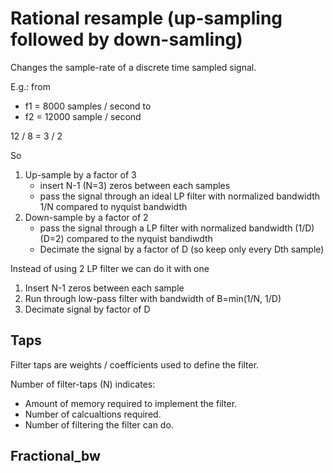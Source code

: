 # Rational resample (up-sampling followed by down-samling)

Changes the sample-rate of a discrete time sampled signal.

E.g.: from 
- f1 = 8000 samples / second
to
- f2 = 12000 sample / second

12 / 8 = 3 / 2

So
1. Up-sample by a factor of 3
    - insert N-1 (N=3) zeros between each samples
    - pass the signal through an ideal LP filter with normalized bandwidth 1/N compared to nyquist bandwidth
2. Down-sample by a factor of 2
    - pass the signal through a LP filter with normalized bandwidth (1/D) (D=2) compared to the nyquist bandiwdth
    - Decimate the signal by a factor of D (so keep only every Dth sample)

Instead of using 2 LP filter we can do it with one
1. Insert N-1 zeros between each sample
2. Run through low-pass filter with bandwidth of B=min(1/N, 1/D)
3. Decimate signal by factor of D

## Taps
Filter taps are weights / coefficients used to define the filter.

Number of filter-taps (N) indicates:
- Amount of memory required to implement the filter.
- Number of calcualtions required.
- Number of filtering the filter can do.


## Fractional_bw

## 